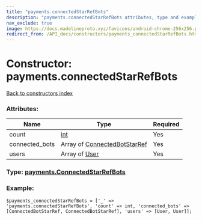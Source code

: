 ```yaml
---
title: "payments.connectedStarRefBots"
description: "payments.connectedStarRefBots attributes, type and example"
nav_exclude: true
image: https://docs.madelineproto.xyz/favicons/android-chrome-256x256.png
redirect_from: /API_docs/constructors/payments_connectedStarRefBots.html
---
```

# Constructor: payments.connectedStarRefBots  
[Back to constructors index](/API_docs/constructors/index.html)



### Attributes:

| Name     |    Type       | Required |
|----------|---------------|----------|
|count|[int](/API_docs/types/int.html) | Yes|
|connected\_bots|Array of [ConnectedBotStarRef](/API_docs/types/ConnectedBotStarRef.html) | Yes|
|users|Array of [User](/API_docs/types/User.html) | Yes|



### Type: [payments.ConnectedStarRefBots](/API_docs/types/payments.ConnectedStarRefBots.html)


### Example:

```
$payments_connectedStarRefBots = ['_' => 'payments.connectedStarRefBots', 'count' => int, 'connected_bots' => [ConnectedBotStarRef, ConnectedBotStarRef], 'users' => [User, User]];
```  
